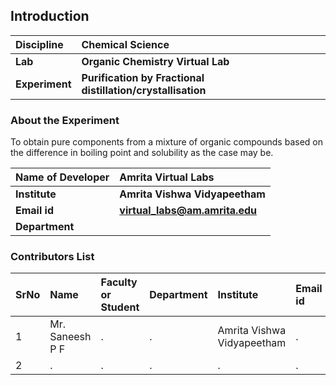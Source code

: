 ## Introduction


<b>Discipline | <b> Chemical Science
:--|:--|
<b> Lab | <b> Organic Chemistry Virtual Lab
<b> Experiment|     <b> Purification by Fractional distillation/crystallisation

### About the Experiment 

To obtain pure components from a mixture of organic compounds based on the difference in boiling point and solubility as the case may be.

<b>Name of Developer | <b> Amrita Virtual Labs 
:--|:--|
<b> Institute | <b>  Amrita Vishwa Vidyapeetham
<b> Email id|     <b>  virtual_labs@am.amrita.edu
<b> Department |  

### Contributors List

SrNo | Name | Faculty or Student | Department| Institute | Email id
:--|:--|:--|:--|:--|:--|
1 | Mr. Saneesh P F | . | . | Amrita Vishwa Vidyapeetham | .
2 | . | . | . | . | .
